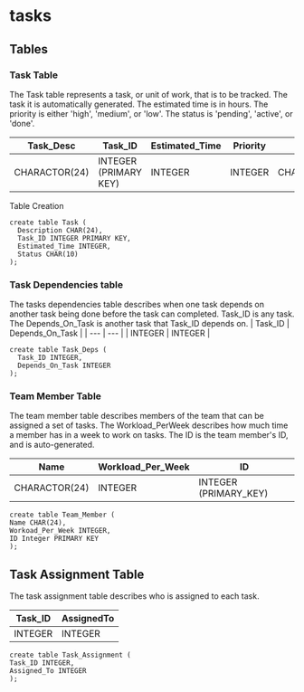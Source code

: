 # tasks

## Tables
### Task Table
The Task table represents a task, or unit of work, that is to be tracked.
The task it is automatically generated.
The estimated time is in hours.
The priority is either 'high', 'medium', or 'low'.
The status is 'pending', 'active', or 'done'.

| Task_Desc     | Task_ID               | Estimated_Time | Priority | STATUS |
|---------------|-----------------------|----------------| --- | --- |
| CHARACTOR(24) | INTEGER (PRIMARY KEY) | INTEGER        | INTEGER | CHARACTOR(10) |

Table Creation
```
create table Task ( 
  Description CHAR(24), 
  Task_ID INTEGER PRIMARY KEY, 
  Estimated_Time INTEGER,
  Status CHAR(10)
);
```
### Task Dependencies table 

The tasks dependencies table describes when one task depends on another task being done
before the task can completed.
Task_ID is any task.
The Depends_On_Task is another task that Task_ID depends on.
| Task_ID | Depends_On_Task |
| --- | --- |
| INTEGER | INTEGER |
```
create table Task_Deps (  
  Task_ID INTEGER, 
  Depends_On_Task INTEGER
);
```
### Team Member Table
The team member table describes members of the team that can be assigned a set of tasks.
The Workload_PerWeek describes how much time a member has in a week to work on tasks.
The ID is the team member's ID, and is auto-generated.

| Name | Workload_Per_Week | ID |
| --- | --- | --- |
| CHARACTOR(24) | INTEGER | INTEGER (PRIMARY_KEY) |
```
create table Team_Member (
Name CHAR(24),
Workoad_Per_Week INTEGER,
ID Integer PRIMARY KEY
);
```
## Task Assignment Table

The task assignment table describes who is assigned to each task.

| Task_ID | AssignedTo | 
| --- | --- |
| INTEGER | INTEGER |

```angular2html
create table Task_Assignment (
Task_ID INTEGER,
Assigned_To INTEGER
);
```
